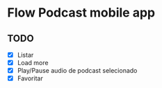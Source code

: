 # Flow Podcast mobile app

## TODO

- [x] Listar
- [x] Load more
- [x] Play/Pause audio de podcast selecionado
- [x] Favoritar
